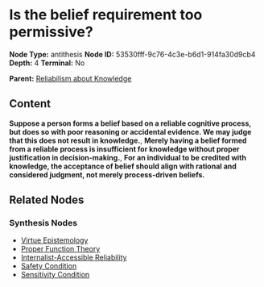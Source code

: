 # Is the belief requirement too permissive?

**Node Type:** antithesis
**Node ID:** 53530fff-9c76-4c3e-b6d1-914fa30d9cb4
**Depth:** 4
**Terminal:** No

**Parent:** [Reliabilism about Knowledge](reliabilism-about-knowledge-synthesis-c27ff06b-bf24-465d-844c-754d2e8373a5.md)

## Content

**Suppose a person forms a belief based on a reliable cognitive process, but does so with poor reasoning or accidental evidence. We may judge that this does not result in knowledge.**, **Merely having a belief formed from a reliable process is insufficient for knowledge without proper justification in decision-making.**, **For an individual to be credited with knowledge, the acceptance of belief should align with rational and considered judgment, not merely process-driven beliefs.**

## Related Nodes

### Synthesis Nodes

- [Virtue Epistemology](virtue-epistemology-synthesis-052db8cc-b3eb-4899-9d19-9bebafa8eccc.md)
- [Proper Function Theory](proper-function-theory-synthesis-10018993-f12d-4f65-b6c1-0612b9a1eaf6.md)
- [Internalist-Accessible Reliability](internalist-accessible-reliability-synthesis-a1b456e5-8529-47fd-8fd8-df56a0727734.md)
- [Safety Condition](safety-condition-synthesis-6162b996-6033-41ab-a907-b3017478a8fa.md)
- [Sensitivity Condition](sensitivity-condition-synthesis-8e7e95dc-43de-429f-b1dd-0f3ffb1ec7ed.md)
